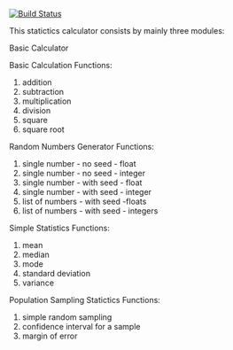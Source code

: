 [![Build Status](https://travis-ci.com/huisonice668/is218_project_02.svg?branch=master)](https://travis-ci.com/huisonice668/is218_project_02)

This statictics calculator consists by mainly three modules:

Basic Calculator

Basic Calculation Functions:
1. addition
2. subtraction
3. multiplication
4. division
5. square
6. square root

Random Numbers Generator Functions:
1. single number - no seed - float
2. single number - no seed - integer
3. single number - with seed - float
4. single number - with seed - integer
5. list of numbers - with seed -floats
6. list of numbers - with seed - integers

Simple Statistics Functions:
1. mean
2. median
3. mode
4. standard deviation
5. variance


Population Sampling Statictics Functions:
1. simple random sampling
2. confidence interval for a sample
3. margin of error


